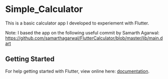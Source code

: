 # Simple_Calculator

This is a basic calculator app I developed to experiement with Flutter. 

Note: 
   I based the app on the following useful commit by Samarth Agarwal:
   https://github.com/samarthagarwal/FlutterCalculator/blob/master/lib/main.dart

## Getting Started

For help getting started with Flutter, view online here:
[documentation](https://flutter.io/).
